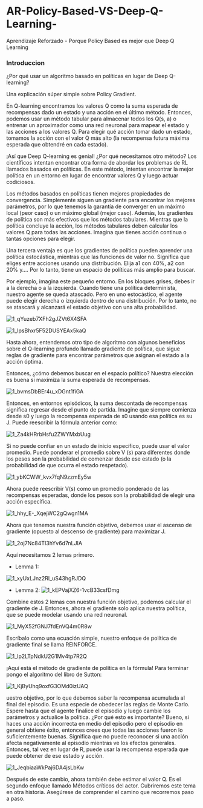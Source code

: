 # AR-Policy-Based-VS-Deep-Q-Learning-
Aprendizaje Reforzado - Porque Policy Based es mejor que Deep Q Learning
### Introduccion ###

¿Por qué usar un algoritmo basado en políticas en lugar de Deep Q-learning?  

Una explicación súper simple sobre Policy Gradient.  

En Q-learning encontramos los valores Q como la suma esperada de recompensas dado un estado y una acción en el último método. Entonces, podemos usar un método tabular para almacenar todos los Q(s, a) o entrenar un aproximador como una red neuronal para mapear el estado y las acciones a los valores Q. Para elegir qué acción tomar dado un estado, tomamos la acción con el valor Q más alto (la recompensa futura máxima esperada que obtendré en cada estado).  

¡Así que Deep Q-learning es genial! ¿Por qué necesitamos otro método? Los científicos intentan encontrar otra forma de abordar los problemas de RL llamados basados en políticas. En este método, intentan encontrar la mejor política en un entorno en lugar de encontrar valores Q y luego actuar codiciosos.  

Los métodos basados en políticas tienen mejores propiedades de convergencia. Simplemente siguen un gradiente para encontrar los mejores parámetros, por lo que tenemos la garantía de converger en un máximo local (peor caso) o un máximo global (mejor caso). Además, los gradientes de política son más efectivos que los métodos tabulares. Mientras que la política concluye la acción, los métodos tabulares deben calcular los valores Q para todas las acciones. Imagina que tienes acción continua o tantas opciones para elegir.  

Una tercera ventaja es que los gradientes de política pueden aprender una política estocástica, mientras que las funciones de valor no. Significa que eliges entre acciones usando una distribución. Elija a1 con 40%, a2 con 20% y…. Por lo tanto, tiene un espacio de políticas más amplio para buscar.

Por ejemplo, imagina este pequeño entorno. En los bloques grises, debes ir a la derecha o a la izquierda. Cuando tiene una política determinista, nuestro agente se queda atascado. Pero en uno estocástico, el agente puede elegir derecha o izquierda dentro de una distribución. Por lo tanto, no se atascará y alcanzará el estado objetivo con una alta probabilidad.

![1_qYuzeb7XFh2gJZVt6X4SFA](https://user-images.githubusercontent.com/95035101/198917808-c3c86192-69ff-4598-89ce-8591e6ece29a.png)

![1_lpsBhxr5F52DUSYEAx5kaQ](https://user-images.githubusercontent.com/95035101/198917832-00bf068b-9e5f-4f5b-8162-782c42d0dec7.png)

Hasta ahora, entendemos otro tipo de algoritmo con algunos beneficios sobre el Q-learning profundo llamado gradiente de política, que sigue reglas de gradiente para encontrar parámetros que asignan el estado a la acción óptima.  

Entonces, ¿cómo debemos buscar en el espacio político? Nuestra elección es buena si maximiza la suma esperada de recompensas.

![1_bvmsDbBEr4u_xDGnt1fiGA](https://user-images.githubusercontent.com/95035101/198917932-f89c0120-0725-4356-b02d-e1e6776fad84.png)

Entonces, en entornos episódicos, la suma descontada de recompensas significa regresar desde el punto de partida. Imagine que siempre comienza desde s0 y luego la recompensa esperada de s0 usando esa política es su J. Puede reescribir la fórmula anterior como:

![1_Za4kHRrbHsfu2ZWYMxbUug](https://user-images.githubusercontent.com/95035101/198917968-232836e7-8971-450e-b02a-0171bb33d431.png)

Si no puede confiar en un estado de inicio específico, puede usar el valor promedio. Puede ponderar el promedio sobre V (s) para diferentes donde los pesos son la probabilidad de comenzar desde ese estado (o la probabilidad de que ocurra el estado respetado).


![1_ybKCWW_kvx7fqN9zzmEy5w](https://user-images.githubusercontent.com/95035101/198918011-08e09507-6787-44df-888a-adb8c1841f22.png)

Ahora puede reescribir V(s) como un promedio ponderado de las recompensas esperadas, donde los pesos son la probabilidad de elegir una acción específica.

![1_hhy_E-_XqejWC2gQwgn1MA](https://user-images.githubusercontent.com/95035101/198918049-b614dcae-1ed6-43b9-9e6e-2662852dc4a8.png)

Ahora que tenemos nuestra función objetivo, debemos usar el ascenso de gradiente (opuesto al descenso de gradiente) para maximizar J.

![1_2oj7Nc84TI3hYv6d7nLJIA](https://user-images.githubusercontent.com/95035101/198918069-dd46e840-9f66-4460-b789-ea440a1b9013.png)

Aquí necesitamos 2 lemas primero.

* Lemma 1:

![1_xyUxLJnz2Rl_uS43hgRJDQ](https://user-images.githubusercontent.com/95035101/198918112-5911e169-6cc1-481b-be3a-2ec704b48905.png)

* Lemma 2:
![1_kEPVajXZ6-1vcB33csfDmg](https://user-images.githubusercontent.com/95035101/198918131-bf8f764c-696c-45a6-86c9-ef9638847028.png)

Combine estos 2 lemas con nuestra función objetivo, podemos calcular el gradiente de J. Entonces, ahora el gradiente solo aplica nuestra política, que se puede modelar usando una red neuronal.

![1_MyX52fGNJ7fdEnVQ4m0R8w](https://user-images.githubusercontent.com/95035101/198918163-09cffdd2-4919-4e73-ad6a-8bfd08f68b89.png)

Escríbalo como una ecuación simple, nuestro enfoque de política de gradiente final se llama REINFORCE.

![1_lp2LTpNdkU2G1Mv4tp7R2Q](https://user-images.githubusercontent.com/95035101/198918193-198573fa-3e1a-4a61-a11c-00bb485196d5.png)

¡Aquí está el método de gradiente de política en la fórmula! Para terminar pongo el algoritmo del libro de Sutton:

![1_KjByUhq9oxfG3OMd0izUAQ](https://user-images.githubusercontent.com/95035101/198918236-36b4b765-13b2-49c9-ad81-c5129a1908bf.png)

uestro objetivo, por lo que debemos saber la recompensa acumulada al final del episodio. Es una especie de obedecer las reglas de Monte Carlo. Espere hasta que el agente finalice el episodio y luego cambie los parámetros y actualice la política. ¿Por qué esto es importante? Bueno, si haces una acción incorrecta en medio del episodio pero el episodio en general obtiene éxito, entonces crees que todas las acciones fueron lo suficientemente buenas. Significa que no puede reconocer si una acción afecta negativamente al episodio mientras ve los efectos generales. Entonces, tal vez en lugar de R, puede usar la recompensa esperada que puede obtener de ese estado y acción.

![1_JeqbiaaWkPaj6DA4jsLbKw](https://user-images.githubusercontent.com/95035101/198918266-016b1669-9634-432a-a6ce-256130c3c8f7.png)

Después de este cambio, ahora también debe estimar el valor Q. Es el segundo enfoque llamado Métodos críticos del actor. Cubriremos este tema en otra historia. Asegúrese de comprender el camino que recorremos paso a paso.


